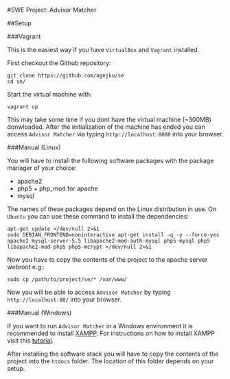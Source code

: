 #SWE Project: Advisor Matcher

##Setup

###Vagrant

This is the easiest way if you have `VirtualBox` and `Vagrant` installed.

First checkout the Github repository:

    git clone https://github.com/agejku/se
    cd se/

Start the virtual machine with:

    vagrant up

This may take some time if you dont have the virtual machine (~300MB) donwloaded. After the initialization of the machine has ended you can access `Advisor Matcher` via typing `http://localhost:8080` into your browser.

###Manual (Linux)

You will have to install the following software packages with the package manager of your choice:

+ apache2
+ php5 + php_mod for apache
+ mysql

The names of these packages depend on the Linux distribution in use. On `Ubuntu` you can use these command to install the dependencies:

    apt-get update >/dev/null 2>&1
    sudo DEBIAN_FRONTEND=noninteractive apt-get install -q -y --force-yes apache2 mysql-server-5.5 libapache2-mod-auth-mysql php5-mysql php5 libapache2-mod-php5 php5-mcrypt >/dev/null 2>&1

Now you have to copy the contents of the project to the apache server webroot e.g.:

    sudo cp /path/to/project/se/* /var/www/

Now you will be able to access `Advisor Matcher` by typing `http://localhost:80/` into your browser.

###Manual (Windows)

If you want to run `Advisor Matcher` in a Windows environment it is recommended to install [XAMPP](http://www.apachefriends.org/en/xampp-windows.html). For instructions on how to install XAMPP visit this [tutorial](http://www.wikihow.com/Install-XAMPP-for-Windows).

After installing the software stack you will have to copy the contents of the project into the `htdocs` folder. The location of this folder depends on your setup.
